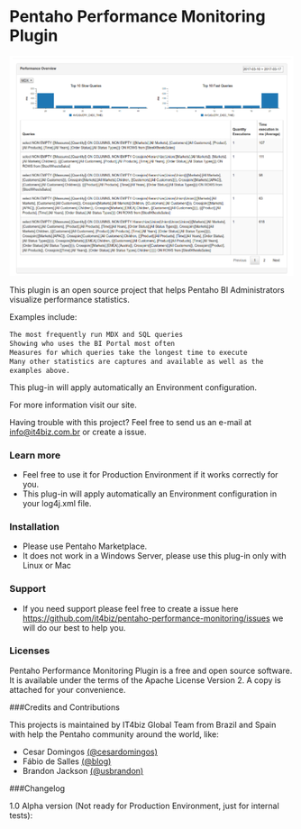 # Pentaho Performance Monitoring Plugin

![Performance Monitoring screenshot](/performance_monitoring_screenshot.png)

This plugin is an open source project that helps Pentaho BI Administrators visualize performance statistics.

Examples include:

    The most frequently run MDX and SQL queries
    Showing who uses the BI Portal most often
    Measures for which queries take the longest time to execute
    Many other statistics are captures and available as well as the examples above.

This plug-in will apply automatically an Environment configuration.

For more information visit our site.

Having trouble with this project? Feel free to send us an e-mail at info@it4biz.com.br or create a issue.

### Learn more
* Feel free to use it for Production Environment if it works correctly for you.
* This plug-in will apply automatically an Environment configuration in your log4j.xml file.

### Installation
* Please use Pentaho Marketplace.
* It does not work in a Windows Server, please use this plug-in only with Linux or Mac 

### Support
* If you need support please feel free to create a issue here https://github.com/it4biz/pentaho-performance-monitoring/issues we will do our best to help you.

### Licenses

Pentaho Performance Monitoring Plugin is a free and open source software. It is available under the terms of the Apache License Version 2. A copy is attached for your convenience.

###Credits and Contributions

This projects is maintained by IT4biz Global Team from Brazil and Spain with help the Pentaho community around the world, like:

* Cesar Domingos [(@cesardomingos)](https://twitter.com/cesardomingos)
* Fábio de Salles [(@blog)](https://geekbi.wordpress.com) 
* Brandon Jackson [(@usbrandon)](https://twitter.com/usbrandon)


###Changelog

1.0 Alpha version (Not ready for Production Environment, just for internal tests):
